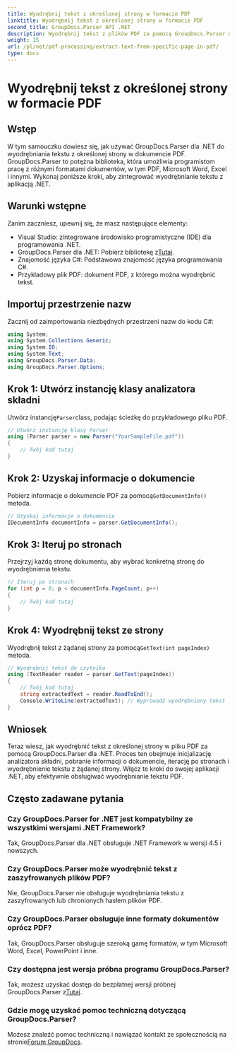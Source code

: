```yaml
---
title: Wyodrębnij tekst z określonej strony w formacie PDF
linktitle: Wyodrębnij tekst z określonej strony w formacie PDF
second_title: GroupDocs.Parser API .NET
description: Wyodrębnij tekst z plików PDF za pomocą GroupDocs.Parser dla .NET. Dzięki tej potężnej bibliotece możesz bez trudu pobierać określoną zawartość strony.
weight: 15
url: /pl/net/pdf-processing/extract-text-from-specific-page-in-pdf/
type: docs
---
```

# Wyodrębnij tekst z określonej strony w formacie PDF

## Wstęp
W tym samouczku dowiesz się, jak używać GroupDocs.Parser dla .NET do wyodrębniania tekstu z określonej strony w dokumencie PDF. GroupDocs.Parser to potężna biblioteka, która umożliwia programistom pracę z różnymi formatami dokumentów, w tym PDF, Microsoft Word, Excel i innymi. Wykonaj poniższe kroki, aby zintegrować wyodrębnianie tekstu z aplikacją .NET.
## Warunki wstępne
Zanim zaczniesz, upewnij się, że masz następujące elementy:
- Visual Studio: zintegrowane środowisko programistyczne (IDE) dla programowania .NET.
-  GroupDocs.Parser dla .NET: Pobierz bibliotekę z[Tutaj](https://releases.groupdocs.com/parser/net/).
- Znajomość języka C#: Podstawowa znajomość języka programowania C#.
- Przykładowy plik PDF: dokument PDF, z którego można wyodrębnić tekst.

## Importuj przestrzenie nazw
Zacznij od zaimportowania niezbędnych przestrzeni nazw do kodu C#:
```csharp
using System;
using System.Collections.Generic;
using System.IO;
using System.Text;
using GroupDocs.Parser.Data;
using GroupDocs.Parser.Options;
```
## Krok 1: Utwórz instancję klasy analizatora składni
 Utwórz instancję`Parser`class, podając ścieżkę do przykładowego pliku PDF.
```csharp
// Utwórz instancję klasy Parser
using (Parser parser = new Parser("YourSampleFile.pdf"))
{
    // Twój kod tutaj
}
```
## Krok 2: Uzyskaj informacje o dokumencie
 Pobierz informacje o dokumencie PDF za pomocą`GetDocumentInfo()` metoda.
```csharp
// Uzyskaj informacje o dokumencie
IDocumentInfo documentInfo = parser.GetDocumentInfo();
```
## Krok 3: Iteruj po stronach
Przejrzyj każdą stronę dokumentu, aby wybrać konkretną stronę do wyodrębnienia tekstu.
```csharp
// Iteruj po stronach
for (int p = 0; p < documentInfo.PageCount; p++)
{
    // Twój kod tutaj
}
```
## Krok 4: Wyodrębnij tekst ze strony
 Wyodrębnij tekst z żądanej strony za pomocą`GetText(int pageIndex)` metoda.
```csharp
// Wyodrębnij tekst do czytnika
using (TextReader reader = parser.GetText(pageIndex))
{
    // Twój kod tutaj
    string extractedText = reader.ReadToEnd();
    Console.WriteLine(extractedText); // Wyprowadź wyodrębniony tekst
}
```

## Wniosek
Teraz wiesz, jak wyodrębnić tekst z określonej strony w pliku PDF za pomocą GroupDocs.Parser dla .NET. Proces ten obejmuje inicjalizację analizatora składni, pobranie informacji o dokumencie, iterację po stronach i wyodrębnienie tekstu z żądanej strony. Włącz te kroki do swojej aplikacji .NET, aby efektywnie obsługiwać wyodrębnianie tekstu PDF.

## Często zadawane pytania
### Czy GroupDocs.Parser for .NET jest kompatybilny ze wszystkimi wersjami .NET Framework?
Tak, GroupDocs.Parser dla .NET obsługuje .NET Framework w wersji 4.5 i nowszych.
### Czy GroupDocs.Parser może wyodrębnić tekst z zaszyfrowanych plików PDF?
Nie, GroupDocs.Parser nie obsługuje wyodrębniania tekstu z zaszyfrowanych lub chronionych hasłem plików PDF.
### Czy GroupDocs.Parser obsługuje inne formaty dokumentów oprócz PDF?
Tak, GroupDocs.Parser obsługuje szeroką gamę formatów, w tym Microsoft Word, Excel, PowerPoint i inne.
### Czy dostępna jest wersja próbna programu GroupDocs.Parser?
 Tak, możesz uzyskać dostęp do bezpłatnej wersji próbnej GroupDocs.Parser z[Tutaj](https://releases.groupdocs.com/).
### Gdzie mogę uzyskać pomoc techniczną dotyczącą GroupDocs.Parser?
 Możesz znaleźć pomoc techniczną i nawiązać kontakt ze społecznością na stronie[Forum GroupDocs](https://forum.groupdocs.com/c/parser/17).